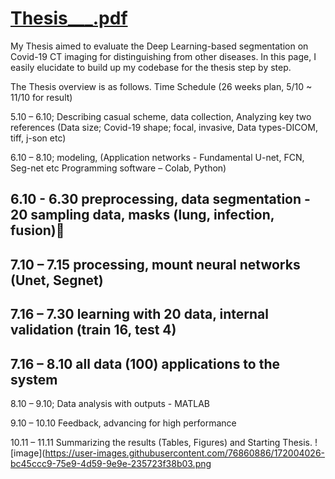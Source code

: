 # [Thesis___.pdf](https://github.com/LeeYoungJun1113/Thesis___/blob/c8b711e7a01ff475f0623aceebba0ad02301c072/NewThesis.pdf)
My Thesis aimed to evaluate the Deep Learning-based segmentation on Covid-19 CT imaging for distinguishing from other diseases.
In this page, I easily elucidate to build up my codebase for the thesis step by step.

The Thesis overview is as follows.
Time Schedule (26 weeks plan, 5/10 ~ 11/10 for result)

5.10 – 6.10; Describing casual scheme, data collection, Analyzing key two references 
(Data size;  Covid-19 shape; focal, invasive,  Data types-DICOM, tiff, j-son etc)

6.10 – 8.10; modeling,
(Application networks - Fundamental U-net, FCN, Seg-net etc Programming software – Colab, Python)
 ## 6.10 - 6.30 preprocessing, data segmentation - 20 sampling data, masks (lung, infection, fusion) 
 ## 7.10 – 7.15 processing, mount neural networks (Unet, Segnet)
 ## 7.16 – 7.30 learning with 20 data, internal validation (train 16, test 4)
 ## 7.16 – 8.10 all data (100) applications to the system

8.10 – 9.10; Data analysis with outputs - MATLAB

9.10 – 10.10 Feedback, advancing for high performance

10.11 – 11.11 Summarizing the results (Tables, Figures) and Starting Thesis.
![image](https://user-images.githubusercontent.com/76860886/172004026-bc45ccc9-75e9-4d59-9e9e-235723f38b03.png

